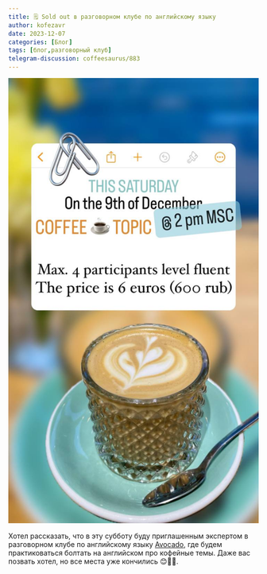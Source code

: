 ```yaml
---
title: 🗒 Sold out в разговорном клубе по английскому языку
author: kofezavr
date: 2023-12-07
categories: [Блог]
tags: [блог,разговорный клуб]
telegram-discussion: coffeesaurus/883
--- 
```

![Sold out в разговорном клубе по английскому языку](/assets/img/posts/23/12/avocado.jpg)

Хотел рассказать, что в эту субботу буду приглашенным экспертом в разговорном клубе по английскому языку [Avocado](https://t.me/cl_avo), где будем практиковаться болтать на английском про кофейные темы. Даже вас позвать хотел, но все места уже кончились 😊🤷‍♂️.